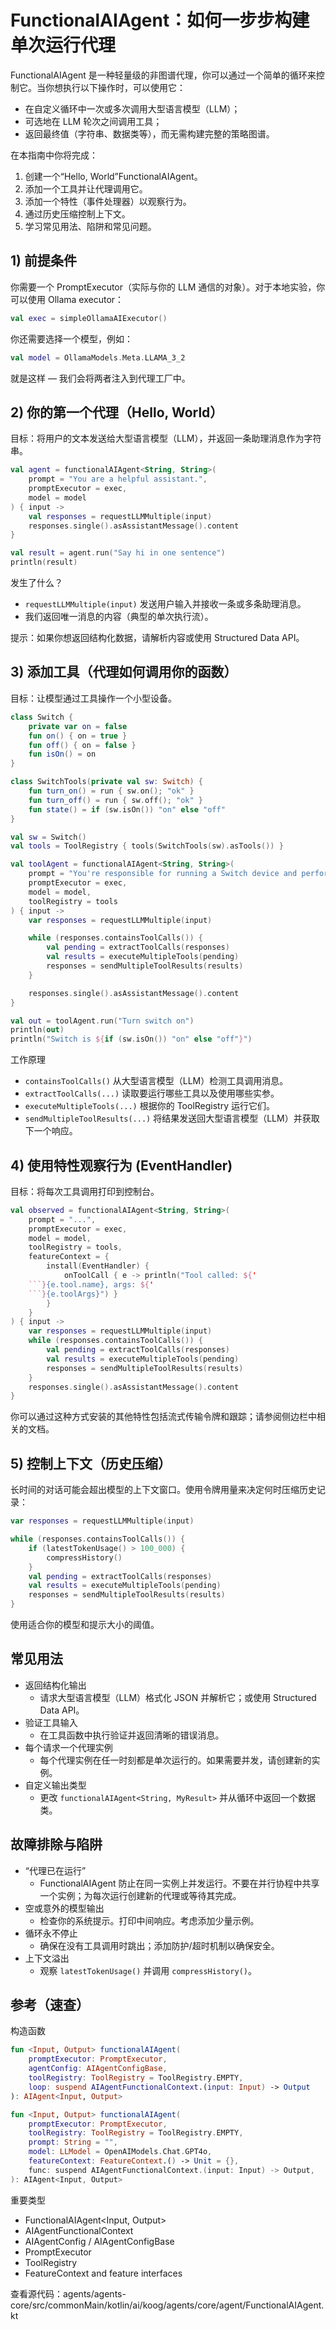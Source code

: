 [//]: # (title: FunctionalAIAgent：如何一步步构建单次运行代理)
# FunctionalAIAgent：如何一步步构建单次运行代理

FunctionalAIAgent 是一种轻量级的非图谱代理，你可以通过一个简单的循环来控制它。当你想执行以下操作时，可以使用它：
- 在自定义循环中一次或多次调用大型语言模型（LLM）；
- 可选地在 LLM 轮次之间调用工具；
- 返回最终值（字符串、数据类等），而无需构建完整的策略图谱。

在本指南中你将完成：
1) 创建一个“Hello, World”FunctionalAIAgent。
2) 添加一个工具并让代理调用它。
3) 添加一个特性（事件处理器）以观察行为。
4) 通过历史压缩控制上下文。
5) 学习常见用法、陷阱和常见问题。

## 1) 前提条件
你需要一个 PromptExecutor（实际与你的 LLM 通信的对象）。对于本地实验，你可以使用 Ollama executor：

```kotlin
val exec = simpleOllamaAIExecutor()
```

你还需要选择一个模型，例如：

```kotlin
val model = OllamaModels.Meta.LLAMA_3_2
```

就是这样 — 我们会将两者注入到代理工厂中。

## 2) 你的第一个代理（Hello, World）
目标：将用户的文本发送给大型语言模型（LLM），并返回一条助理消息作为字符串。

```kotlin
val agent = functionalAIAgent<String, String>(
    prompt = "You are a helpful assistant.",
    promptExecutor = exec,
    model = model
) { input ->
    val responses = requestLLMMultiple(input)
    responses.single().asAssistantMessage().content
}

val result = agent.run("Say hi in one sentence")
println(result)
```

发生了什么？
- `requestLLMMultiple(input)` 发送用户输入并接收一条或多条助理消息。
- 我们返回唯一消息的内容（典型的单次执行流）。

提示：如果你想返回结构化数据，请解析内容或使用 Structured Data API。

## 3) 添加工具（代理如何调用你的函数）
目标：让模型通过工具操作一个小型设备。

```kotlin
class Switch {
    private var on = false
    fun on() { on = true }
    fun off() { on = false }
    fun isOn() = on
}

class SwitchTools(private val sw: Switch) {
    fun turn_on() = run { sw.on(); "ok" }
    fun turn_off() = run { sw.off(); "ok" }
    fun state() = if (sw.isOn()) "on" else "off"
}

val sw = Switch()
val tools = ToolRegistry { tools(SwitchTools(sw).asTools()) }

val toolAgent = functionalAIAgent<String, String>(
    prompt = "You're responsible for running a Switch device and perform operations on it by request.",
    promptExecutor = exec,
    model = model,
    toolRegistry = tools
) { input ->
    var responses = requestLLMMultiple(input)

    while (responses.containsToolCalls()) {
        val pending = extractToolCalls(responses)
        val results = executeMultipleTools(pending)
        responses = sendMultipleToolResults(results)
    }

    responses.single().asAssistantMessage().content
}

val out = toolAgent.run("Turn switch on")
println(out)
println("Switch is ${if (sw.isOn()) "on" else "off"}")
```

工作原理
- `containsToolCalls()` 从大型语言模型（LLM）检测工具调用消息。
- `extractToolCalls(...)` 读取要运行哪些工具以及使用哪些实参。
- `executeMultipleTools(...)` 根据你的 ToolRegistry 运行它们。
- `sendMultipleToolResults(...)` 将结果发送回大型语言模型（LLM）并获取下一个响应。

## 4) 使用特性观察行为 (EventHandler)
目标：将每次工具调用打印到控制台。

```kotlin
val observed = functionalAIAgent<String, String>(
    prompt = "...",
    promptExecutor = exec,
    model = model,
    toolRegistry = tools,
    featureContext = {
        install(EventHandler) {
            onToolCall { e -> println("Tool called: ${'
    ```}{e.tool.name}, args: ${'
    ```}{e.toolArgs}") }
        }
    }
) { input ->
    var responses = requestLLMMultiple(input)
    while (responses.containsToolCalls()) {
        val pending = extractToolCalls(responses)
        val results = executeMultipleTools(pending)
        responses = sendMultipleToolResults(results)
    }
    responses.single().asAssistantMessage().content
}
```

你可以通过这种方式安装的其他特性包括流式传输令牌和跟踪；请参阅侧边栏中相关的文档。

## 5) 控制上下文（历史压缩）
长时间的对话可能会超出模型的上下文窗口。使用令牌用量来决定何时压缩历史记录：

```kotlin
var responses = requestLLMMultiple(input)

while (responses.containsToolCalls()) {
    if (latestTokenUsage() > 100_000) {
        compressHistory()
    }
    val pending = extractToolCalls(responses)
    val results = executeMultipleTools(pending)
    responses = sendMultipleToolResults(results)
}
```

使用适合你的模型和提示大小的阈值。

## 常见用法
- 返回结构化输出
  - 请求大型语言模型（LLM）格式化 JSON 并解析它；或使用 Structured Data API。
- 验证工具输入
  - 在工具函数中执行验证并返回清晰的错误消息。
- 每个请求一个代理实例
  - 每个代理实例在任一时刻都是单次运行的。如果需要并发，请创建新的实例。
- 自定义输出类型
  - 更改 `functionalAIAgent<String, MyResult>` 并从循环中返回一个数据类。

## 故障排除与陷阱
- “代理已在运行”
  - FunctionalAIAgent 防止在同一实例上并发运行。不要在并行协程中共享一个实例；为每次运行创建新的代理或等待其完成。
- 空或意外的模型输出
  - 检查你的系统提示。打印中间响应。考虑添加少量示例。
- 循环永不停止
  - 确保在没有工具调用时跳出；添加防护/超时机制以确保安全。
- 上下文溢出
  - 观察 `latestTokenUsage()` 并调用 `compressHistory()`。

## 参考（速查）
构造函数

```kotlin
fun <Input, Output> functionalAIAgent(
    promptExecutor: PromptExecutor,
    agentConfig: AIAgentConfigBase,
    toolRegistry: ToolRegistry = ToolRegistry.EMPTY,
    loop: suspend AIAgentFunctionalContext.(input: Input) -> Output
): AIAgent<Input, Output>

fun <Input, Output> functionalAIAgent(
    promptExecutor: PromptExecutor,
    toolRegistry: ToolRegistry = ToolRegistry.EMPTY,
    prompt: String = "",
    model: LLModel = OpenAIModels.Chat.GPT4o,
    featureContext: FeatureContext.() -> Unit = {},
    func: suspend AIAgentFunctionalContext.(input: Input) -> Output,
): AIAgent<Input, Output>
```

重要类型
- FunctionalAIAgent<Input, Output>
- AIAgentFunctionalContext
- AIAgentConfig / AIAgentConfigBase
- PromptExecutor
- ToolRegistry
- FeatureContext and feature interfaces

查看源代码：agents/agents-core/src/commonMain/kotlin/ai/koog/agents/core/agent/FunctionalAIAgent.kt